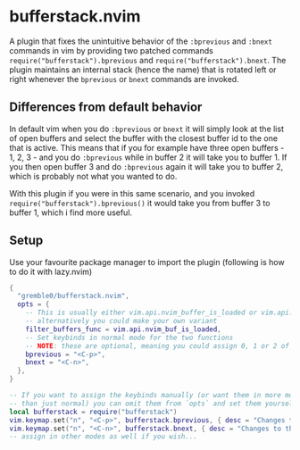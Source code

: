 # bufferstack.nvim
A plugin that fixes the unintuitive behavior of the `:bprevious` and `:bnext` commands in vim by providing two patched commands `require("bufferstack").bprevious` and `require("bufferstack").bnext`. The plugin maintains an internal stack (hence the name) that is rotated left or right whenever the `bprevious` or `bnext` commands are invoked.

## Differences from default behavior
In default vim when you do `:bprevious` or `bnext` it will simply look at the list of open buffers and select the buffer with the closest buffer id to the one that is active. This means that if you for example have three open buffers - 1, 2, 3 - and you do `:bprevious` while in buffer 2 it will take you to buffer 1. If you then open buffer 3 and do `:bprevious` again it will take you to buffer 2, which is probably not what you wanted to do.

With this plugin if you were in this same scenario, and you invoked `require("bufferstack").bprevious()` it would take you from buffer 3 to buffer 1, which i find more useful.

## Setup
Use your favourite package manager to import the plugin (following is how to do it with lazy.nvim)
```lua
{
  "gremble0/bufferstack.nvim",
  opts = {
    -- This is usually either vim.api.nvim_buffer_is_loaded or vim.api.nvim_buffer_is_valid,
    -- alternatively you could make your own variant
    filter_buffers_func = vim.api.nvim_buf_is_loaded,
    -- Set keybinds in normal mode for the two functions
    -- NOTE: these are optional, meaning you could assign 0, 1 or 2 of the keybinds
    bprevious = "<C-p>",
    bnext = "<C-n>",
  },
}

-- If you want to assign the keybinds manually (or want them in more modes
-- than just normal) you can omit them from `opts` and set them yourself like this:
local bufferstack = require("bufferstack")
vim.keymap.set("n", "<C-p>", bufferstack.bprevious, { desc = "Changes to the previous buffer" })
vim.keymap.set("n", "<C-n>", bufferstack.bnext, { desc = "Changes to the next buffer" })
-- assign in other modes as well if you wish...
```
